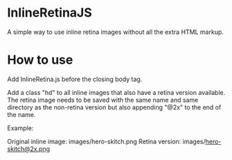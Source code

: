 InlineRetinaJS
==============

A simple way to use inline retina images without all the extra HTML markup.


How to use
==============

Add InlineRetina.js before the closing body tag.

Add a class "hd" to all inline images that also have a retina version available. The retina image needs to be saved with the same name and same directory as the non-retina version but also appending "@2x" to the end of the name.

Example:

Original inline image: images/hero-skitch.png
Retina version: images/hero-skitch@2x.png
